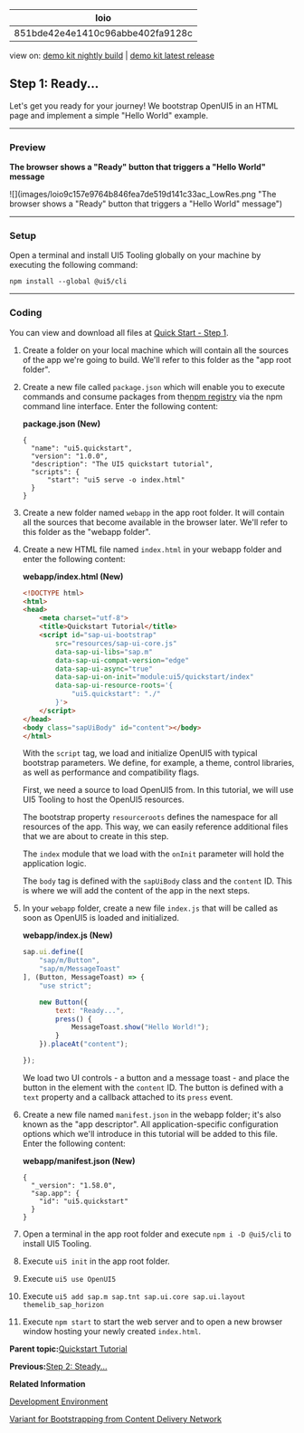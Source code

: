 <!-- loio851bde42e4e1410c96abbe402fa9128c -->

| loio |
| -----|
| 851bde42e4e1410c96abbe402fa9128c |

<div id="loio">

view on: [demo kit nightly build](https://sdk.openui5.org/nightly/#/topic/851bde42e4e1410c96abbe402fa9128c) | [demo kit latest release](https://sdk.openui5.org/topic/851bde42e4e1410c96abbe402fa9128c)</div>

## Step 1: Ready...

Let's get you ready for your journey! We bootstrap OpenUI5 in an HTML page and implement a simple "Hello World" example.

***

<a name="loio851bde42e4e1410c96abbe402fa9128c__section_cpm_14c_1gb"/>

### Preview

  
  
**The browser shows a "Ready" button that triggers a "Hello World" message**

![](images/loio9c157e9764b846fea7de519d141c33ac_LowRes.png "The browser shows a "Ready" button that triggers a "Hello World" message")

***

<a name="loio851bde42e4e1410c96abbe402fa9128c__section_lv5_lvy_zbc"/>

### Setup

Open a terminal and install UI5 Tooling globally on your machine by executing the following command:

`npm install --global @ui5/cli`

***

<a name="loio851bde42e4e1410c96abbe402fa9128c__section_zzy_mpc_1gb"/>

### Coding

You can view and download all files at [Quick Start - Step 1](https://sdk.openui5.org/sample/sap.m.tutorial.quickstart.01/preview).

1.  Create a folder on your local machine which will contain all the sources of the app we're going to build. We'll refer to this folder as the "app root folder".
2.  Create a new file called `package.json` which will enable you to execute commands and consume packages from the[npm registry](https://www.npmjs.com/) via the npm command line interface. Enter the following content:

    **package.json \(New\)**

    ```
    {
      "name": "ui5.quickstart",
      "version": "1.0.0",
      "description": "The UI5 quickstart tutorial",
      "scripts": {
          "start": "ui5 serve -o index.html"
      }
    }
    
    ```

3.  Create a new folder named `webapp` in the app root folder. It will contain all the sources that become available in the browser later. We'll refer to this folder as the "webapp folder".

4.  Create a new HTML file named `index.html` in your webapp folder and enter the following content:

    **webapp/index.html \(New\)**

    ```html
    <!DOCTYPE html>
    <html>
    <head>
    	<meta charset="utf-8">
    	<title>Quickstart Tutorial</title>
    	<script id="sap-ui-bootstrap"
    		src="resources/sap-ui-core.js"
    		data-sap-ui-libs="sap.m"
    		data-sap-ui-compat-version="edge"
    		data-sap-ui-async="true"
    		data-sap-ui-on-init="module:ui5/quickstart/index"
    		data-sap-ui-resource-roots='{
    			"ui5.quickstart": "./"
    		}'>
    	</script>
    </head>
    <body class="sapUiBody" id="content"></body>
    </html>
    ```

    With the `script` tag, we load and initialize OpenUI5 with typical bootstrap parameters. We define, for example, a theme, control libraries, as well as performance and compatibility flags.

    First, we need a source to load OpenUI5 from. In this tutorial, we will use UI5 Tooling to host the OpenUI5 resources.

    The bootstrap property `resourceroots` defines the namespace for all resources of the app. This way, we can easily reference additional files that we are about to create in this step.

    The `index` module that we load with the `onInit` parameter will hold the application logic.

    The `body` tag is defined with the `sapUiBody` class and the `content` ID. This is where we will add the content of the app in the next steps.

5.  In your `webapp` folder, create a new file `index.js` that will be called as soon as OpenUI5 is loaded and initialized.

    **webapp/index.js \(New\)**

    ```js
    sap.ui.define([
    	"sap/m/Button",
    	"sap/m/MessageToast"
    ], (Button, MessageToast) => {
    	"use strict";
    
    	new Button({
    		text: "Ready...",
    		press() {
    			MessageToast.show("Hello World!");
    		}
    	}).placeAt("content");
    
    });
    ```

    We load two UI controls - a button and a message toast - and place the button in the element with the `content` ID. The button is defined with a `text` property and a callback attached to its `press` event.

6.  Create a new file named `manifest.json` in the webapp folder; it's also known as the "app descriptor". All application-specific configuration options which we'll introduce in this tutorial will be added to this file. Enter the following content:

    **webapp/manifest.json \(New\)**

    ```
    {
      "_version": "1.58.0",
      "sap.app": {
        "id": "ui5.quickstart"
      }
    }
    ```

7.  Open a terminal in the app root folder and execute `npm i -D @ui5/cli` to install UI5 Tooling.

8.  Execute `ui5 init` in the app root folder.

9.  Execute `ui5 use OpenUI5`

10. Execute `ui5 add sap.m sap.tnt sap.ui.core sap.ui.layout themelib_sap_horizon`

11. Execute `npm start` to start the web server and to open a new browser window hosting your newly created `index.html`.


**Parent topic:**[Quickstart Tutorial](Quickstart_Tutorial_592f36f.md "Unleash your OpenUI5 skills with this simple three-step tutorial. We start with a simple &quot;Hello World&quot; example, and convert it to a minimalist two-page app.")

**Previous:**[Step 2: Steady...](Step_2_Steady_128214a.md "Now we extend our minimalist HTML page to a basic app with a view and a controller.")

**Related Information**  


[Development Environment](Development_Environment_7bb04e0.md "This part of the documentation introduces you to some common and recommended use cases for the installation, configuration, and setup of OpenUI5 development environments.")

[Variant for Bootstrapping from Content Delivery Network](Variant_for_Bootstrapping_from_Content_Delivery_Network_2d3eb2f.md "OpenUI5 can either be loaded locally with a relative path from a Web server or externally from a Content Delivery Network (CDN).")

